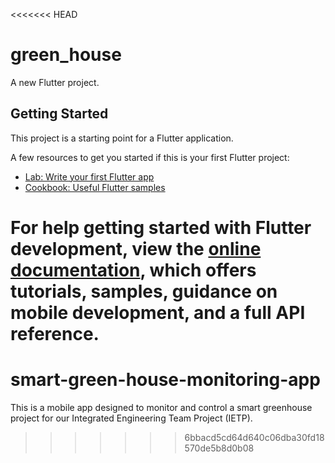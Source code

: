 <<<<<<< HEAD
# green_house

A new Flutter project.

## Getting Started

This project is a starting point for a Flutter application.

A few resources to get you started if this is your first Flutter project:

- [Lab: Write your first Flutter app](https://docs.flutter.dev/get-started/codelab)
- [Cookbook: Useful Flutter samples](https://docs.flutter.dev/cookbook)

For help getting started with Flutter development, view the
[online documentation](https://docs.flutter.dev/), which offers tutorials,
samples, guidance on mobile development, and a full API reference.
=======
# smart-green-house-monitoring-app
This is a mobile app designed to monitor and control a smart greenhouse project for our Integrated Engineering Team Project (IETP).
>>>>>>> 6bbacd5cd64d640c06dba30fd18570de5b8d0b08
